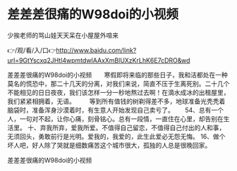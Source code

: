 # 差差差很痛的W98doi的小视频
少挨老师的骂山娃天天呆在小屋屋外喧来

👉/观/看/入/口👉http://www.baidu.com/link?url=9GtYscxq2JHtl4wpmtdwIAAxXmBlUXzKrLhK6E7cDRO&wd

差差差很痛的W98doi的小视频　　寒假即将来临的那些日子，我和洁都处在一种莫名的慌恐中，那二十几天的分离，对我们来说，简直不压于生离死别。二十几个不能相见的日日夜夜，我们该怎样一分一秒地熬过去啊！在滴水成冰的出租屋里，我们紧紧相拥着，无语。
　　等到所有值钱的树剃得差不多，地球准备光秃秃着脑袋时，准备浑身沙漠着时，有生意人开始发现自己卖亏了。　　
	54、总有一个人，一句对不起，让你心痛，刻骨铭心。总有一段情，一直住在心里，却告别在生活里。
十、弃我所弃，爱我所爱。不值得自己留恋，不值得自己付出的人和事，无须回头，勇敢前行是光明。爱我的，我爱的，此生此爱必无怨无悔。
	16、做个坏人吧，好人除了哭就是细数痛苦这个城市很大，孤独的人总是很晚回家。

差差差很痛的W98doi的小视频
